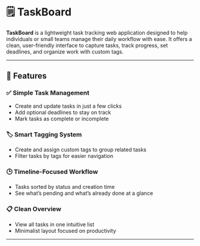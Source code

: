 # 🗒️ TaskBoard

**TaskBoard** is a lightweight task tracking web application designed to help individuals or small teams manage their daily workflow with ease. It offers a clean, user-friendly interface to capture tasks, track progress, set deadlines, and organize work with custom tags.

---

## 🚀 Features

### ✅ Simple Task Management
- Create and update tasks in just a few clicks  
- Add optional deadlines to stay on track  
- Mark tasks as complete or incomplete  

### 🏷️ Smart Tagging System
- Create and assign custom tags to group related tasks  
- Filter tasks by tags for easier navigation  

### 🕒 Timeline-Focused Workflow
- Tasks sorted by status and creation time  
- See what’s pending and what’s already done at a glance  

### 📋 Clean Overview
- View all tasks in one intuitive list  
- Minimalist layout focused on productivity  

---